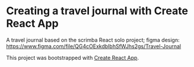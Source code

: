 # Creating a travel journal with Create React App
  A travel journal based on the scrimba React solo project;
  figma design: https://www.figma.com/file/QG4cOExkdbIbhSfWJhs2gs/Travel-Journal

This project was bootstrapped with [Create React App](https://github.com/facebook/create-react-app).

